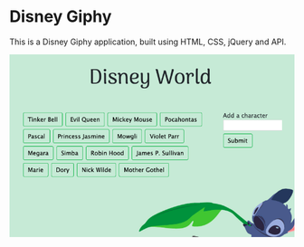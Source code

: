 # Disney Giphy

This is a Disney Giphy application, built using HTML, CSS, jQuery and API.

![Home Page](./assets/images/gp.png)